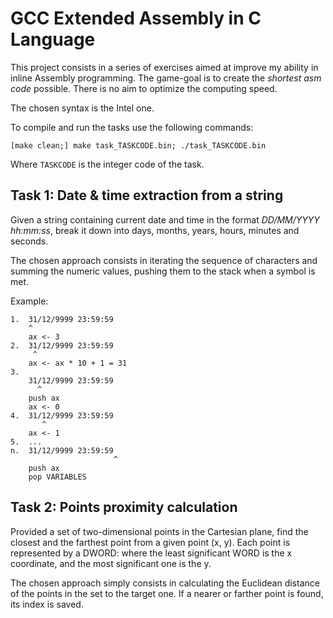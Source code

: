 # GCC Extended Assembly in C Language

This project consists in a series of exercises aimed at improve my ability in inline Assembly programming.
The game-goal is to create the _shortest asm code_ possible.
There is no aim to optimize the computing speed.

The chosen syntax is the Intel one.

To compile and run the tasks use the following commands:
```
[make clean;] make task_TASKCODE.bin; ./task_TASKCODE.bin
```
Where ```TASKCODE``` is the integer code of the task.

## Task 1: Date & time extraction from a string

Given a string containing current date and time in the format _DD/MM/YYYY hh:mm:ss_, break it down into days, months, years, hours, minutes and seconds.

The chosen approach consists in iterating the sequence of characters and summing the numeric values, pushing them to the stack when a symbol is met.

Example:
```
1.  31/12/9999 23:59:59
    ^
    ax <- 3
2.  31/12/9999 23:59:59
     ^
    ax <- ax * 10 + 1 = 31
3.
    31/12/9999 23:59:59
      ^
    push ax
    ax <- 0
4.  31/12/9999 23:59:59
       ^
    ax <- 1
5.  ...
n.  31/12/9999 23:59:59
                       ^
    push ax
    pop VARIABLES
```

## Task 2: Points proximity calculation

Provided a set of two-dimensional points in the Cartesian plane, find the closest and the farthest point from a given point (x, y).
Each point is represented by a DWORD: where the least significant WORD is the x coordinate, and the most significant one is the y.

The chosen approach simply consists in calculating the Euclidean distance of the points in the set to the target one. If a nearer or farther point is found, its index is saved.
